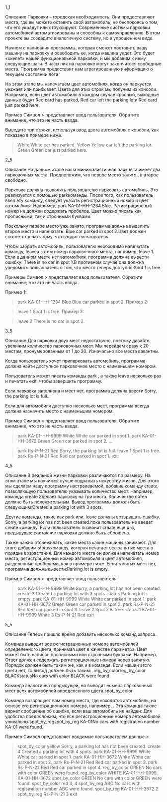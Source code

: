 1_1

Описание
Парковки – городская необходимость. Они предоставляют места, где вы можете оставить свой автомобиль, не беспокоясь о том, что его украдут или отбуксируют. Современные системы парковки автомобилей автоматизированы и способны к самоуправлению. В этом проекте вы создадите аналогичную систему, но в упрощенном виде.

Начнем с написания программы, которая сможет поставить вашу машину на парковку и освободить ее, когда машина уедет. Это будет «скелет» нашей функциональной парковки, и мы добавим к нему следующие шаги. В часы пик на парковке могут закончиться свободные места. Программа предоставит нам агрегированную информацию о текущем состоянии лота.

На этом этапе мы напечатаем цвет автомобиля, когда он паркуется, уезжает или прибывает. Цвета для этих строк мы получим из консоли. Например, если цвет автомобиля в каждом случае красный, выходные данные будут Red card has parked, Red car left the parking lotи Red card just parked here.

Пример
Символ > представляет ввод пользователя. Обратите внимание, что это не часть ввода.

Выведите три строки, используя ввод цвета автомобиля с консоли, как показано в примере ниже.

> White
White car has parked.
> Yellow
Yellow car left the parking lot.
> Green
Green car just parked here.


2_5

Описание
На данном этапе наша минималистичная парковка имеет два парковочных места. Предположим, что первое место занято , а второе свободно.

Парковка должна позволять пользователю парковать автомобиль. Это реализуется с помощью parkкоманды. После того, как пользователь ввел эту команду, следует указать регистрационный номер и цвет автомобиля. Например, park KA-01-HH-1234 Blue. Регистрационный номер не должен содержать пробелов. Цвет можно писать как прописными, так и строчными буквами.

Поскольку первое место уже занято, программа должна выделить второе место и напечатать: Blue car parked in spot 2.Цвет должен соответствовать тому, что вводит пользователь.

Чтобы забрать автомобиль, пользователю необходимо напечатать команду, leaveа затем номер парковочного места, например, leave 1. Если в данном месте нет автомобиля, программа должна вывести ошибку: There is no car in spot 1.В противном случае она должна уведомить пользователя о том, что место теперь доступно:Spot 1 is free.

Примеры
Символ > представляет ввод пользователя. Обратите внимание, что это не часть ввода.

Пример 1:

> park KA-01-HH-1234 Blue
Blue car parked in spot 2.
Пример 2:

> leave 1
Spot 1 is free.
Пример 3:

> leave 2
There is no car in spot 2.


3_5

Описание
Для парковки двух мест недостаточно, поэтому давайте увеличим количество парковочных мест. Мы перейдем сразу к 20 местам, пронумерованным от 1 до 20. Изначально все места вакантны.

Когда пользователь хочет припарковать автомобиль, программа должна найти доступное парковочное место с наименьшим номером.

Пользователь может писать команды park , а также leave несколько раз и печатать exit, чтобы завершить программу.

Если парковка заполнена и мест нет, программа должна ввести Sorry, the parking lot is full..

Если для автомобиля доступно несколько мест, программа всегда должна назначить место с наименьшим номером.

Пример
Символ > представляет ввод пользователя. Обратите внимание, что это не часть ввода.

> park KA-01-HH-9999 White
White car parked in spot 1.
> park KA-01-HH-3672 Green
Green car parked in spot 2.
...

> park Rs-P-N-21 Red
Sorry, the parking lot is full.
> leave 1
Spot 1 is free.
> park Rs-P-N-21 Red
Red car parked in spot 1.
> exit


4_5

Описание
В реальной жизни парковки различаются по размеру. На этом этапе мы научимся лучше подражать искусству жизни. Для этого мы сделаем нашу программу настраиваемой, добавив команду create, позволяющую пользователю указывать количество мест. Например, команда create 3делает парковку на три места. Количество пятен должно быть положительным. Вывод программы должен быть следующим:Created a parking lot with 3 spots.

Другие команды, такие как park или, leave должны возвращать ошибку, Sorry, a parking lot has not been created.пока пользователь не введет create команду. Если пользователь позвонит create еще раз, предыдущее состояние парковки должно быть сброшено.

Также важно отслеживать, какие места какие машины занимают. Для этого добавим statusкоманду, которая печатает все занятые места в порядке возрастания. Для каждого места он должен напечатать номер места, регистрационный номер автомобиля и цвет автомобиля, разделенные пробелами, как в примере ниже. Если занятых мест нет, программа должна вывести:Parking lot is empty.

Пример
Символ > представляет ввод пользователя.

> park KA-01-HH-9999 White
Sorry, a parking lot has not been created.
> create 3
Created a parking lot with 3 spots.
> status
Parking lot is empty.
> park KA-01-HH-9999 White
White car parked in spot 1.
> park KA-01-HH-3672 Green
Green car parked in spot 2.
> park Rs-P-N-21 Red
Red car parked in spot 3.
> leave 2
Spot 2 is free.
> status
1 KA-01-HH-9999 White
3 Rs-P-N-21 Red
> exit

5_5

Описание
Теперь пришло время добавить несколько команд запроса.

Команда выводит все регистрационные номера автомобилей определенного цвета, принимая цвет в качестве параметра. Цвет может быть написан прописными или строчными буквами. Например. Ответ должен содержать регистрационные номера через запятую. Порядок должен быть таким же, как и в команде. Если машин этого цвета нет, то вывод должен быть таким: .reg_by_colorreg_by_color BLACKstatusNo cars with color BLACK were found.

Команда аналогична предыдущей, но выводит номера парковочных мест всех автомобилей определенного цвета.spot_by_color

Команда возвращает вам номер места, где находится автомобиль, на основе его регистрационного номера, например, . Эта команда также вернет сообщение об ошибке, если ваш автомобиль не найден: Для удобства предположим, что все регистрационные номера автомобилей уникальны.spot_by_regspot_by_reg KA-01No cars with registration number KA-01 were found.

Пример
Символ представляет вводимые пользователем данные.>

> spot_by_color yellow
Sorry, a parking lot has not been created.
> create 4
Created a parking lot with 4 spots.
> park KA-01-HH-9999 White
White car parked in spot 1.
> park KA-01-HH-3672 White
White car parked in spot 2.
> park Rs-P-N-21 Red
Red car parked in spot 3.
> park Rs-P-N-22 Red
Red car parked in spot 4.
> reg_by_color GREEN
No cars with color GREEN were found.
> reg_by_color WHITE
KA-01-HH-9999, KA-01-HH-3672
> spot_by_color GREEN
No cars with color GREEN were found.
> spot_by_color red
3, 4
> spot_by_reg ABC
No cars with registration number ABC were found.
> spot_by_reg KA-01-HH-3672
2
> spot_by_reg Rs-P-N-21
3
> exit

